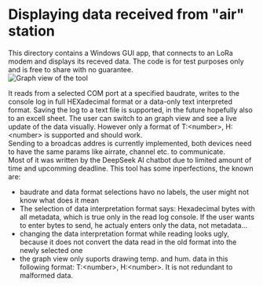 # Displaying data received from "air" station
  This directory contains a Windows GUI app, that connects to an LoRa modem and displays its receved data. The code is for test purposes only and is free to share with no guarantee.  
  ![Graph view of the tool](https://github.com/user-attachments/assets/48335cf6-d814-4ec7-8ad2-7138caabb31f)

  It reads from a selected COM port at a specified baudrate, writes to the console log in full HEXadecimal format or a data-only text interpreted format. 
  Saving the log to a text file is supported, in the future hopefully also to an excell sheet. 
  The user can switch to an graph view and see a live update of the data visually. However only a format of T:\<number>, H:\<number> is supported and should work.  
  Sending to a broadcas addres is currently implemented, both devices need to have the same params like airrate, channel etc. to communicate.  
  Most of it was written by the DeepSeek AI chatbot due to limited amount of time and upcomming deadline. 
This tool has some inperfections, the known are:  
* baudrate and data format selections havo no labels, the user might not know what does it mean
* The selection of data interpretation format says: Hexadecimal bytes with all metadata, which is true only in the read log console. If the user wants to enter bytes to send, he actualy enters only the data, not metadata...
* changing the data interpretation format while reading looks ugly, because it does not convert the data read in the old format into the newly selected one
* the graph view only suports drawing temp. and hum. data in this following format: T:\<number>, H:\<number>. It is not redundant to malformed data.
